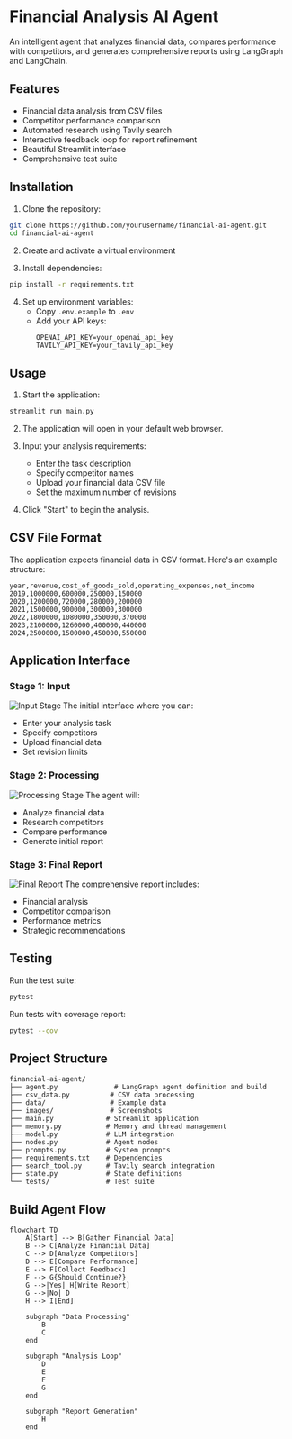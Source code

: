 # Financial Analysis AI Agent

An intelligent agent that analyzes financial data, compares performance with competitors, and generates comprehensive reports using LangGraph and LangChain.

## Features

- Financial data analysis from CSV files
- Competitor performance comparison
- Automated research using Tavily search
- Interactive feedback loop for report refinement
- Beautiful Streamlit interface
- Comprehensive test suite

## Installation

1. Clone the repository:

```bash
git clone https://github.com/yourusername/financial-ai-agent.git
cd financial-ai-agent
```

2. Create and activate a virtual environment

3. Install dependencies:

```bash
pip install -r requirements.txt
```

4. Set up environment variables:
   - Copy `.env.example` to `.env`
   - Add your API keys:
     ```
     OPENAI_API_KEY=your_openai_api_key
     TAVILY_API_KEY=your_tavily_api_key
     ```

## Usage

1. Start the application:

```bash
streamlit run main.py
```

2. The application will open in your default web browser.

3. Input your analysis requirements:

   - Enter the task description
   - Specify competitor names
   - Upload your financial data CSV file
   - Set the maximum number of revisions

4. Click "Start" to begin the analysis.

## CSV File Format

The application expects financial data in CSV format. Here's an example structure:

```csv
year,revenue,cost_of_goods_sold,operating_expenses,net_income
2019,1000000,600000,250000,150000
2020,1200000,720000,280000,200000
2021,1500000,900000,300000,300000
2022,1800000,1080000,350000,370000
2023,2100000,1260000,400000,440000
2024,2500000,1500000,450000,550000
```

## Application Interface

### Stage 1: Input

![Input Stage](images/frontend_1.jpg)
The initial interface where you can:

- Enter your analysis task
- Specify competitors
- Upload financial data
- Set revision limits

### Stage 2: Processing

![Processing Stage](images/frontend_processing.jpg)
The agent will:

- Analyze financial data
- Research competitors
- Compare performance
- Generate initial report

### Stage 3: Final Report

![Final Report](images/frontend_final_report.jpg)
The comprehensive report includes:

- Financial analysis
- Competitor comparison
- Performance metrics
- Strategic recommendations

## Testing

Run the test suite:

```bash
pytest
```

Run tests with coverage report:

```bash
pytest --cov
```

## Project Structure

```
financial-ai-agent/
├── agent.py              # LangGraph agent definition and build
├── csv_data.py          # CSV data processing
├── data/                # Example data
├── images/              # Screenshots
├── main.py             # Streamlit application
├── memory.py           # Memory and thread management
├── model.py            # LLM integration
├── nodes.py            # Agent nodes
├── prompts.py          # System prompts
├── requirements.txt    # Dependencies
├── search_tool.py      # Tavily search integration
├── state.py            # State definitions
└── tests/              # Test suite
```

## Build Agent Flow

```mermaid
flowchart TD
    A[Start] --> B[Gather Financial Data]
    B --> C[Analyze Financial Data]
    C --> D[Analyze Competitors]
    D --> E[Compare Performance]
    E --> F[Collect Feedback]
    F --> G{Should Continue?}
    G -->|Yes| H[Write Report]
    G -->|No| D
    H --> I[End]

    subgraph "Data Processing"
        B
        C
    end

    subgraph "Analysis Loop"
        D
        E
        F
        G
    end

    subgraph "Report Generation"
        H
    end

```

